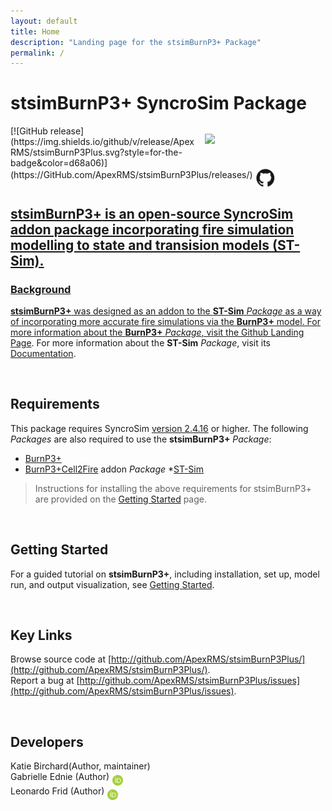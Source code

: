 ```yaml
---
layout: default
title: Home
description: "Landing page for the stsimBurnP3+ Package"
permalink: /
---
```


# **stsimBurnP3+** SyncroSim Package
<img align="right" style="padding: 13px" width="180" src="assets/images/logo/test-sticker.png">
[![GitHub release](https://img.shields.io/github/v/release/ApexRMS/stsimBurnP3Plus.svg?style=for-the-badge&color=d68a06)](https://GitHub.com/ApexRMS/stsimBurnP3Plus/releases/)    <a href="https://github.com/ApexRMS/stsimBurnP3Plus"><img align="middle" style="padding: 1px" width="30" src="assets/images/logo/github-trans2.png">
<br>

## **stsimBurnP3+** is an open-source SyncroSim addon package incorporating fire simulation modelling to state and transision models (ST-Sim).

### Background

**stsimBurnP3+** was designed as an addon to the **ST-Sim** *Package* as a way of incorporating more accurate fire simulations via the **BurnP3+** model. For more information about the **BurnP3+** *Package*, visit the Github [Landing Page](https://burnp3.github.io/BurnP3Plus/). For more information about the **ST-Sim** *Package*, visit its [Documentation](https://docs.stsim.net/getting_started/overview.html).

<br>

## Requirements

This package requires SyncroSim [version 2.4.16](https://syncrosim.com/download/) or higher. The following *Packages* are also required to use the **stsimBurnP3+** *Package*:
* [BurnP3+](https://github.com/BurnP3/BurnP3Plus)
* [BurnP3+Cell2Fire](https://github.com/BurnP3/BurnP3PlusCell2Fire) addon *Package*
*[ST-Sim](https://github.com/ApexRMS/stsim)

> Instructions for installing the above requirements for stsimBurnP3+ are provided on the [Getting Started](https://apexrms.github.io/stsimBurnP3Plus/getting_started.html) page.

<br>

## Getting Started

For a guided tutorial on **stsimBurnP3+**, including installation, set up, model run, and output visualization, see [Getting Started](https://apexrms.github.io/stsimBurnP3Plus/getting_started.html).

<br>

## Key Links

Browse source code at
[http://github.com/ApexRMS/stsimBurnP3Plus/](http://github.com/ApexRMS/stsimBurnP3Plus/). <br>
Report a bug at
[http://github.com/ApexRMS/stsimBurnP3Plus/issues](http://github.com/ApexRMS/stsimBurnP3Plus/issues). <br>

<br>

## Developers

Katie Birchard(Author, maintainer)
<br>
Gabrielle Ednie (Author) <a href="https://orcid.org/0000-0003-2832-3015"><img align="middle" style="padding: 0.5px" width="17" src="assets/images/ORCID.png"></a>
<br>
Leonardo Frid (Author) <a href="https://orcid.org/0000-0002-5489-2337"><img align="middle" style="padding: 0.5px" width="17" src="assets/images/ORCID.png"></a>
